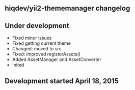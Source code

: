 hiqdev/yii2-thememanager changelog
----------------------------------

## Under development

- Fixed minor issues
- Fixed getting current theme
- Changed: moved to src
- Fixed: improved registerAssets()
- Added AssetManager and AssetConverter
- Inited

## Development started April 18, 2015

